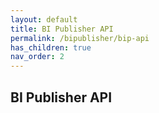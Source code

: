 ```yaml
---
layout: default
title: BI Publisher API
permalink: /bipublisher/bip-api
has_children: true
nav_order: 2
---
```


## BI Publisher API
